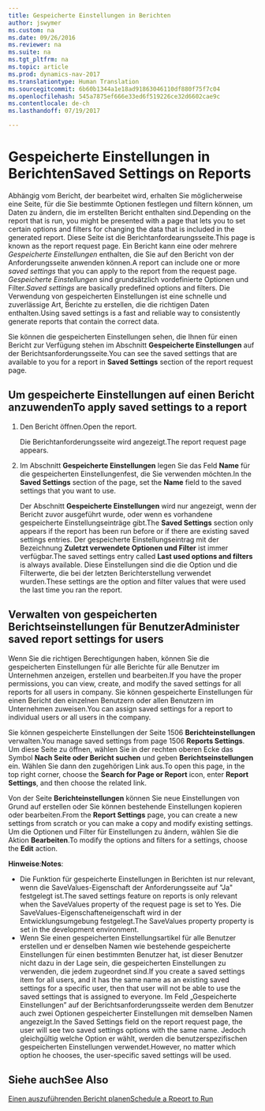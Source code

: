 ```yaml
---
title: Gespeicherte Einstellungen in Berichten
author: jswymer
ms.custom: na
ms.date: 09/26/2016
ms.reviewer: na
ms.suite: na
ms.tgt_pltfrm: na
ms.topic: article
ms.prod: dynamics-nav-2017
ms.translationtype: Human Translation
ms.sourcegitcommit: 6b60b1344a1e18ad91863046110df880f75f7c04
ms.openlocfilehash: 545a7875ef666e33ed6f519226ce32d6602cae9c
ms.contentlocale: de-ch
ms.lasthandoff: 07/19/2017

---
```

# <a name="saved-settings-on-reports"></a><span data-ttu-id="44e90-102">Gespeicherte Einstellungen in Berichten</span><span class="sxs-lookup"><span data-stu-id="44e90-102">Saved Settings on Reports</span></span>
<span data-ttu-id="44e90-103">Abhängig vom Bericht, der bearbeitet wird, erhalten Sie möglicherweise eine Seite, für die Sie bestimmte Optionen festlegen und filtern können, um Daten zu ändern, die im erstellten Bericht enthalten sind.</span><span class="sxs-lookup"><span data-stu-id="44e90-103">Depending on the report that is run, you might be presented with a page that lets you to set certain options and filters for changing the data that is included in the generated report.</span></span> <span data-ttu-id="44e90-104">Diese Seite ist die Berichtanfordearungsseite.</span><span class="sxs-lookup"><span data-stu-id="44e90-104">This page is known as the report request page.</span></span> <span data-ttu-id="44e90-105">Ein Bericht kann eine oder mehrere *Gespeicherte Einstellungen* enthalten, die Sie auf den Bericht von der Anforderungsseite anwenden können.</span><span class="sxs-lookup"><span data-stu-id="44e90-105">A report can include one or more *saved settings* that you can apply to the report from the request page.</span></span> <span data-ttu-id="44e90-106">*Gespeicherte Einstellungen* sind grundsätzlich vordefinierte Optionen und Filter.</span><span class="sxs-lookup"><span data-stu-id="44e90-106">*Saved settings* are basically predefined options and filters.</span></span> <span data-ttu-id="44e90-107">Die Verwendung von gespeicherten Einstellungen ist eine schnelle und zuverlässige Art, Berichte zu erstellen, die die richtigen Daten enthalten.</span><span class="sxs-lookup"><span data-stu-id="44e90-107">Using saved settings is a fast and reliable way to consistently generate reports that contain the correct data.</span></span>

<span data-ttu-id="44e90-108">Sie können die gespeicherten Einstellungen sehen, die Ihnen für einen Bericht zur Verfügung stehen im Abschnitt **Gespeicherte Einstellungen** auf der Berichtsanforderungsseite.</span><span class="sxs-lookup"><span data-stu-id="44e90-108">You can see the saved settings that are available to you for a report in **Saved Settings** section of the report request page.</span></span>

## <a name="to-apply-saved-settings-to-a-report"></a><span data-ttu-id="44e90-109">Um gespeicherte Einstellungen auf einen Bericht anzuwenden</span><span class="sxs-lookup"><span data-stu-id="44e90-109">To apply saved settings to a report</span></span>
1.  <span data-ttu-id="44e90-110">Den Bericht öffnen.</span><span class="sxs-lookup"><span data-stu-id="44e90-110">Open the report.</span></span>

    <span data-ttu-id="44e90-111">Die Berichtanforderungsseite wird angezeigt.</span><span class="sxs-lookup"><span data-stu-id="44e90-111">The report request page appears.</span></span>    
2.  <span data-ttu-id="44e90-112">Im Abschnitt **Gespeicherte Einstellungen** legen Sie das Feld **Name** für die gespeicherten Einstellungenfest, die Sie verwenden möchten.</span><span class="sxs-lookup"><span data-stu-id="44e90-112">In the **Saved Settings** section of the page, set the **Name** field  to the saved settings that you want to use.</span></span>

    <span data-ttu-id="44e90-113">Der Abschnitt **Gespeicherte Einstellungen** wird nur angezeigt, wenn der Bericht zuvor ausgeführt wurde, oder wenn es vorhandene gespeicherte Einstellungseinträge gibt.</span><span class="sxs-lookup"><span data-stu-id="44e90-113">The **Saved Settings** section only appears if the report has been run before or if there are existing saved settings entries.</span></span> <span data-ttu-id="44e90-114">Der gespeicherte Einstellungseintrag mit der Bezeichnung **Zuletzt verwendete Optionen und Filter** ist immer verfügbar.</span><span class="sxs-lookup"><span data-stu-id="44e90-114">The saved settings entry called **Last used options and filters** is always available.</span></span> <span data-ttu-id="44e90-115">Diese Einstellungen sind die die Option und die Filterwerte, die bei der letzten Berichterstellung verwendet wurden.</span><span class="sxs-lookup"><span data-stu-id="44e90-115">These settings are the option and filter values that were used the last time you ran the report.</span></span>

## <a name="administer-saved-report-settings-for-users"></a><span data-ttu-id="44e90-116">Verwalten von gespeicherten Berichtseinstellungen für Benutzer</span><span class="sxs-lookup"><span data-stu-id="44e90-116">Administer saved report settings for users</span></span>
<span data-ttu-id="44e90-117">Wenn Sie die richtigen Berechtigungen haben, können Sie die gespeicherten Einstellungen für alle Berichte für alle Benutzer im Unternehmen anzeigen, erstellen und bearbeiten.</span><span class="sxs-lookup"><span data-stu-id="44e90-117">If you have the proper permissions, you can view, create, and modify the saved settings for all reports for all users in company.</span></span> <span data-ttu-id="44e90-118">Sie können gespeicherte Einstellungen für einen Bericht den einzelnen Benutzern oder allen Benutzern im Unternehmen zuweisen.</span><span class="sxs-lookup"><span data-stu-id="44e90-118">You can assign saved settings for a report to individual users or all users in the company.</span></span>

<span data-ttu-id="44e90-119">Sie können gespeicherte Einstellungen der Seite 1506 **Berichteinstellungen** verwalten.</span><span class="sxs-lookup"><span data-stu-id="44e90-119">You manage saved settings from page 1506 **Reports Settings**.</span></span> <span data-ttu-id="44e90-120">Um diese Seite zu öffnen, wählen Sie in der rechten oberen Ecke das Symbol **Nach Seite oder Bericht suchen** und geben **Berichtseinstellungen** ein. Wählen Sie dann den zugehörigen Link aus.</span><span class="sxs-lookup"><span data-stu-id="44e90-120">To open this page, in the top right corner, choose the **Search for Page or Report** icon, enter **Report Settings**, and then choose the related link.</span></span> 

<span data-ttu-id="44e90-121">Von der Seite **Berichteinstellungen** können Sie neue Einstellungen von Grund auf erstellen oder Sie können bestehende Einstellungen kopieren oder bearbeiten.</span><span class="sxs-lookup"><span data-stu-id="44e90-121">From the **Report Settings** page, you can create a new settings from scratch or you can make a copy and modify existing settings.</span></span> <span data-ttu-id="44e90-122">Um die Optionen und Filter für Einstellungen zu ändern, wählen Sie die Aktion **Bearbeiten**.</span><span class="sxs-lookup"><span data-stu-id="44e90-122">To modify the options and filters for a settings, choose the **Edit** action.</span></span>

<span data-ttu-id="44e90-123">**Hinweise**:</span><span class="sxs-lookup"><span data-stu-id="44e90-123">**Notes**:</span></span>
-    <span data-ttu-id="44e90-124">Die Funktion für gespeicherte Einstellungen in Berichten ist nur relevant, wenn die SaveValues-Eigenschaft der Anforderungsseite auf "Ja" festgelegt ist.</span><span class="sxs-lookup"><span data-stu-id="44e90-124">The saved settings feature on reports is only relevant when the SaveValues property of the request page is set to Yes.</span></span> <span data-ttu-id="44e90-125">Die SaveValues-Eigenschafteneigenschaft wird in der Entwicklungsumgebung festgelegt.</span><span class="sxs-lookup"><span data-stu-id="44e90-125">The SaveValues property property is set in the development environment.</span></span>
-    <span data-ttu-id="44e90-126">Wenn Sie einen gespeicherten Einstellungsartikel für alle Benutzer erstellen und er denselben Namen wie bestehende gespeicherte Einstellungen für einen bestimmten Benutzer hat, ist dieser Benutzer nicht dazu in der Lage sein, die gespeicherten Einstellungen zu verwenden, die jedem zugeordnet sind.</span><span class="sxs-lookup"><span data-stu-id="44e90-126">If you create a saved settings item for all users, and it has the same name as an existing saved settings for a specific user, then that user will not be able to use the saved settings that is assigned to everyone.</span></span>  <span data-ttu-id="44e90-127">Im Feld „Gespeicherte Einstellungen” auf der Berichtsanforderungsseite werden dem Benutzer auch zwei Optionen gespeicherter Einstellungen mit demselben Namen angezeigt.</span><span class="sxs-lookup"><span data-stu-id="44e90-127">In the Saved Settings field on the report request page, the user will see two saved settings options with the same name.</span></span> <span data-ttu-id="44e90-128">Jedoch gleichgültig welche Option er wählt, werden die benutzerspezifischen gespeicherten Einstellungen verwendet.</span><span class="sxs-lookup"><span data-stu-id="44e90-128">However, no matter which option he chooses, the user-specific saved settings will be used.</span></span>

## <a name="see-also"></a><span data-ttu-id="44e90-129">Siehe auch</span><span class="sxs-lookup"><span data-stu-id="44e90-129">See Also</span></span>
[<span data-ttu-id="44e90-130">Einen auszuführenden Bericht planen</span><span class="sxs-lookup"><span data-stu-id="44e90-130">Schedule a Rpeort to Run</span></span>](ui-schedule-report.md)

